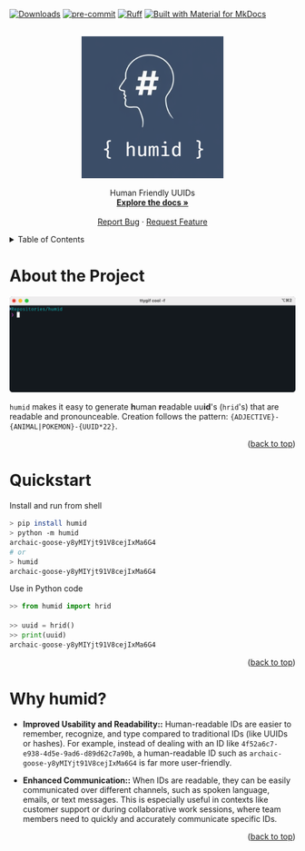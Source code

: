 <a name="readme-top"></a>
[![Downloads](https://static.pepy.tech/badge/humid)](https://pepy.tech/project/humid)
[![pre-commit](https://img.shields.io/badge/pre--commit-enabled-brightgreen?logo=pre-commit)](https://github.com/pre-commit/pre-commit)
[![Ruff](https://img.shields.io/endpoint?url=https://raw.githubusercontent.com/astral-sh/ruff/main/assets/badge/v2.json)](https://github.com/astral-sh/ruff)
[![Built with Material for MkDocs](https://img.shields.io/badge/Material_for_MkDocs-526CFE?style=for-the-badge&logo=MaterialForMkDocs&logoColor=white)](https://squidfunk.github.io/mkdocs-material/)

<!-- PROJECT LOGO -->

<br />
<div align="center">
    <div align="center">
    <!-- <img src=".readme/the logo.png" alt="alt text" width="250" height="whatever"> -->
    <img src="https://raw.githubusercontent.com/h0uter/humid/main/.readme/the%20logo.png" alt="alt text" width="250" height="whatever">
    </div>
  <!-- <h3 align="center">humid</h3> -->

  <p align="center">
    Human Friendly UUIDs
    <br />
    <a href="https://h0uter.github.io/humid"><strong>Explore the docs »</strong></a>
    <br />
    <br />
    <a href="https://github.com/h0uter/humid/issues/new?labels=bug&title=New+bug+report">Report Bug</a>
    ·
    <a href="https://github.com/h0uter/humid/issues/new?labels=enhancement&title=New+feature+request">Request Feature</a>
  </p>
</div>

<!-- TABLE OF CONTENTS -->
<details>
  <summary>Table of Contents</summary>
  <ol>
    <li><a href="#about-the-project">About the Project</a></li>
    <li><a href="#quickstart">Quickstart</a></li>
    <li><a href="#why-humid">Why humid?</a></li>
  </ol>
</details>

# About the Project

<div align="center">
    <img src="https://raw.githubusercontent.com/h0uter/humid/main/.readme/demo.gif" alt="alt text" width="1000" height="whatever">
</div>

`humid` makes it easy to generate **h**uman **r**eadable uu**id**'s (`hrid`'s) that are readable and pronounceable. Creation follows the pattern: `{ADJECTIVE}-{ANIMAL|POKEMON}-{UUID*22}`.


<div align="right">(<a href="#readme-top">back to top</a>)</div>

# Quickstart

Install and run from shell
```sh
> pip install humid
> python -m humid
archaic-goose-y8yMIYjt91V8cejIxMa6G4
# or
> humid
archaic-goose-y8yMIYjt91V8cejIxMa6G4
```


Use in Python code
```python
>> from humid import hrid

>> uuid = hrid()
>> print(uuid)
archaic-goose-y8yMIYjt91V8cejIxMa6G4
```
<div align="right">(<a href="#readme-top">back to top</a>)</div>


# Why humid?
- **Improved Usability and Readability::** Human-readable IDs are easier to remember, recognize, and type compared to traditional IDs (like UUIDs or hashes). For example, instead of dealing with an ID like `4f52a6c7-e938-4d5e-9ad6-d89d62c7a90b`, a human-readable ID such as `archaic-goose-y8yMIYjt91V8cejIxMa6G4` is far more user-friendly.


- **Enhanced Communication::** When IDs are readable, they can be easily communicated over different channels, such as spoken language, emails, or text messages. This is especially useful in contexts like customer support or during collaborative work sessions, where team members need to quickly and accurately communicate specific IDs.

<div align="right">(<a href="#readme-top">back to top</a>)</div>
